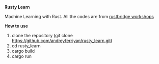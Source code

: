 **Rusty Learn**   

Machine Learning with Rust. All the codes are from [rustbridge workshops](https://github.com/rust-community/rustbridge/tree/master/workshops/src/machine_learning)   
   
   
**How to use**
1. clone the repository (git clone https://github.com/andreyferriyan/rusty_learn.git)
2. cd rusty_learn
3. cargo build
4. cargo run
